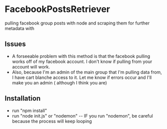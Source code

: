 # FacebookPostsRetriever
pulling facebook group posts with node and scraping them for further metadata with 


## Issues
- A forseeable problem with this method is that the facebook pulling works off of my facebook account. I don't know if pulling from your account will work. 
- Also, because I'm an admin of the main group that I'm pulling data from, I have cart blanche access to it. Let me know if errors occur and I'll make you an admin ( although I think you are)


## Installation 
- run "npm install" 
- run "node init.js" or "nodemon" 
-- IF you run "nodemon", be careful because the process will keep looping